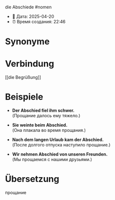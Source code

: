 die Abschiede
#nomen
- 📍 Дата: 2025-04-20
- ⏰ Время создания: 22:46
# Synonyme

# Verbindung 
[[die Begrüßung]]
# Beispiele
- **Der Abschied fiel ihm schwer.**  
    (Прощание далось ему тяжело.)
    
- **Sie weinte beim Abschied.**  
    (Она плакала во время прощания.)
    
- **Nach dem langen Urlaub kam der Abschied.**  
    (После долгого отпуска наступило прощание.)
    
- **Wir nehmen Abschied von unseren Freunden.**  
    (Мы прощаемся с нашими друзьями.)
# Übersetzung
прощание